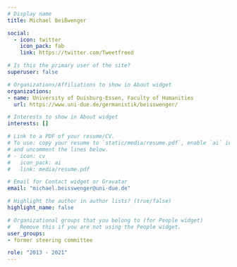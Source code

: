 ```yaml
---
# Display name
title: Michael Beißwenger

social:
  - icon: twitter
    icon_pack: fab
    link: https://twitter.com/Tweetfreed

# Is this the primary user of the site?
superuser: false

# Organizations/Affiliations to show in About widget
organizations:
- name: University of Duisburg-Essen, Faculty of Humanities
  url: https://www.uni-due.de/germanistik/beisswenger/

# Interests to show in About widget
interests: []

# Link to a PDF of your resume/CV.
# To use: copy your resume to `static/media/resume.pdf`, enable `ai` icons in `params.toml`, 
# and uncomment the lines below.
# - icon: cv
#   icon_pack: ai
#   link: media/resume.pdf

# Email for Contact widget or Gravatar
email: "michael.beisswenger@uni-due.de"

# Highlight the author in author lists? (true/false)
highlight_name: false

# Organizational groups that you belong to (for People widget)
#   Remove this if you are not using the People widget.
user_groups:
- former steering committee

role: "2013 - 2021"
---
```

